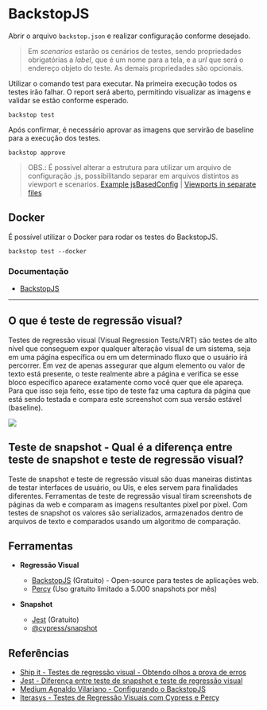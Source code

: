 # BackstopJS

Abrir o arquivo `backstop.json` e realizar configuração conforme desejado.

> Em _scenarios_ estarão os cenários de testes, sendo propriedades obrigatórias a _label_, que é um nome para a tela, e a _url_ que será o endereço objeto do teste.
> As demais propriedades são opcionais.

Utilizar o comando test para executar. Na primeira execução todos os testes irão falhar. O report será aberto, permitindo visualizar as imagens e validar se estão conforme esperado.

`backstop test` 

Após confirmar, é necessário aprovar as imagens que servirão de baseline para a execução dos testes. 

`backstop approve`


> OBS.: É possível alterar a estrutura para utilizar um arquivo de configuração .js, possibilitando separar em arquivos distintos as viewport e scenarios.
> [Example jsBasedConfig](https://github.com/garris/BackstopJS/tree/master/examples/jsBasedConfig) | [Viewports in separate files](https://github.com/garris/BackstopJS/issues/905)

## Docker
É possível utilizar o Docker para rodar os testes do BackstopJS.

`backstop test --docker`

### Documentação
- [BackstopJS](https://www.npmjs.com/package/backstopjs)

---

## O que é teste de regressão visual?

Testes de regressão visual (Visual Regression Tests/VRT) são testes de alto nível que conseguem expor qualquer alteração visual de um sistema, seja em uma página específica ou em um determinado fluxo que o usuário irá percorrer. Em vez de apenas assegurar que algum elemento ou valor de texto está presente, o teste realmente abre a página e verifica se esse bloco específico aparece exatamente como você quer que ele apareça. Para que isso seja feito, esse tipo de teste faz uma captura da página que está sendo testada e compara este screenshot com sua versão estável (baseline).

![](http://shipit.resultadosdigitais.com.br/images/posts/vrt_diagram.jpg)

## Teste de snapshot - Qual é a diferença entre teste de snapshot e teste de regressão visual?
Teste de snapshot e teste de regressão visual são duas maneiras distintas de testar interfaces de usuário, ou UIs, e eles servem para finalidades diferentes. Ferramentas de teste de regressão visual tiram screenshots de páginas da web e comparam as imagens resultantes pixel por pixel. Com testes de snapshot os valores são serializados, armazenados dentro de arquivos de texto e comparados usando um algoritmo de comparação.

## Ferramentas
 - **Regressão Visual**
   - [BackstopJS](https://garris.github.io/BackstopJS/) (Gratuito) - Open-source para testes de aplicações web.
   - [Percy](https://percy.io/) (Uso gratuito limitado a 5.000 snapshots por mês)
 
 - **Snapshot**
   - [Jest](https://jestjs.io/pt-BR/docs/snapshot-testing) (Gratuito)
   - [@cypress/snapshot](https://github.com/cypress-io/snapshot)
 
## Referências
- [Ship it - Testes de regressão visual - Obtendo olhos a prova de erros](http://shipit.resultadosdigitais.com.br/blog/testes-de-regressao-visual-obtendo-olhos-a-prova-de-erros/)
- [Jest - Diferença entre teste de snapshot e teste de regressão visual](https://jestjs.io/pt-BR/docs/snapshot-testing#qual-%C3%A9-a-diferen%C3%A7a-entre-teste-de-snapshot-e-teste-de-regress%C3%A3o-visual)
- [Medium Agnaldo Vilariano - Configurando o BackstopJS](https://medium.com/@vilariano/visual-regression-testing-c84eaf4e5254)
- [Iterasys - Testes de Regressão Visuais com Cypress e Percy](https://www.youtube.com/watch?v=d6-rhhoHhXs&t=5610s)
